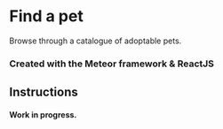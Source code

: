 # Find a pet
Browse through a catalogue of adoptable pets.

### Created with the Meteor framework & ReactJS

## Instructions

#### Work in progress.
